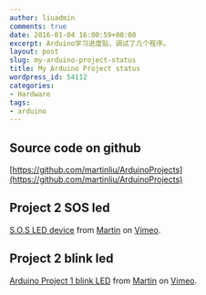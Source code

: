 ```yaml
---
author: liuadmin
comments: true
date: 2016-01-04 16:00:59+00:00
excerpt: Arduino学习进度贴，调试了几个程序。
layout: post
slug: my-arduino-project-status
title: My Arduino Project status
wordpress_id: 54112
categories:
- Hardware
tags:
- arduino
---
```


## Source code on github


[https://github.com/martinliu/ArduinoProjects](https://github.com/martinliu/ArduinoProjects)


## Project 2 SOS led




[S.O.S LED device](https://vimeo.com/150682641) from [Martin](https://vimeo.com/martinliu) on [Vimeo](https://vimeo.com).




## Project 2 blink led




[Arduino Project 1 blink LED](https://vimeo.com/150473587) from [Martin](https://vimeo.com/martinliu) on [Vimeo](https://vimeo.com).
